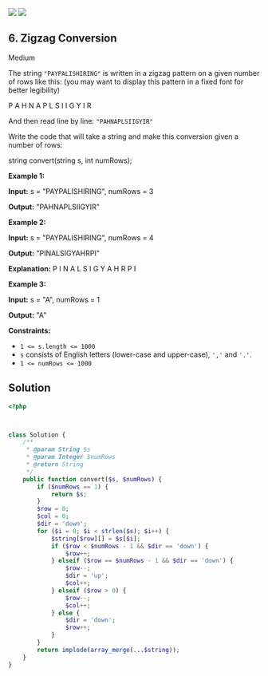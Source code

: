 [![](https://img.shields.io/github/stars/LeetCode-in-Ruby/LeetCode-in-Ruby?label=Stars&style=flat-square)](https://github.com/LeetCode-in-Ruby/LeetCode-in-Ruby)
[![](https://img.shields.io/github/forks/LeetCode-in-Ruby/LeetCode-in-Ruby?label=Fork%20me%20on%20GitHub%20&style=flat-square)](https://github.com/LeetCode-in-Ruby/LeetCode-in-Ruby/fork)

## 6\. Zigzag Conversion

Medium

The string `"PAYPALISHIRING"` is written in a zigzag pattern on a given number of rows like this: (you may want to display this pattern in a fixed font for better legibility)

P A H N A P L S I I G Y I R 

And then read line by line: `"PAHNAPLSIIGYIR"`

Write the code that will take a string and make this conversion given a number of rows:

string convert(string s, int numRows); 

**Example 1:**

**Input:** s = "PAYPALISHIRING", numRows = 3

**Output:** "PAHNAPLSIIGYIR" 

**Example 2:**

**Input:** s = "PAYPALISHIRING", numRows = 4

**Output:** "PINALSIGYAHRPI"

**Explanation:** P I N A L S I G Y A H R P I 

**Example 3:**

**Input:** s = "A", numRows = 1

**Output:** "A" 

**Constraints:**

*   `1 <= s.length <= 1000`
*   `s` consists of English letters (lower-case and upper-case), `','` and `'.'`.
*   `1 <= numRows <= 1000`

## Solution

```php
<?php



class Solution {
    /**
     * @param String $s
     * @param Integer $numRows
     * @return String
     */
    public function convert($s, $numRows) {
        if ($numRows == 1) {
            return $s;
        }
        $row = 0;
        $col = 0;
        $dir = 'down';
        for ($i = 0; $i < strlen($s); $i++) {
            $string[$row][] = $s[$i];
            if ($row < $numRows - 1 && $dir == 'down') {
                $row++;
            } elseif ($row == $numRows - 1 && $dir == 'down') {
                $row--;
                $dir = 'up';
                $col++;
            } elseif ($row > 0) {
                $row--;
                $col++;
            } else {
                $dir = 'down';
                $row++;
            }
        }
        return implode(array_merge(...$string));
    }
}
```